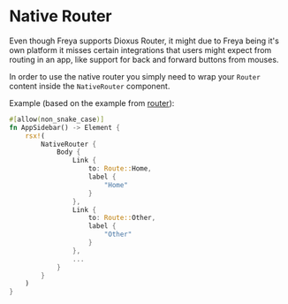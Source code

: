 # Native Router

Even though Freya supports Dioxus Router, it might due to Freya being it's own platform it misses certain integrations that users might expect from routing in an app, like support for back and forward buttons from mouses.

In order to use the native router you simply need to wrap your `Router` content inside the `NativeRouter` component.

Example (based on the example from [router](../router.md)):
```rs
#[allow(non_snake_case)]
fn AppSidebar() -> Element {
    rsx!(
        NativeRouter {
            Body {
                Link {
                    to: Route::Home,
                    label {
                        "Home"
                    }
                },
                Link {
                    to: Route::Other,
                    label {
                        "Other"
                    }
                },
                ...
            }
        }
    )
}

```